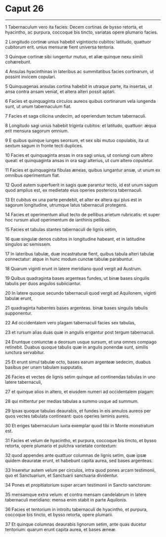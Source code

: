 # Caput 26

***

1 Tabernaculum vero ita facies: Decem cortinas de bysso retorta, et hyacintho, ac purpura, coccoque bis tincto, variatas opere plumario facies.

2 Longitudo cortinæ unius habebit vigintiocto cubitos: latitudo, quattuor cubitorum erit. unius mensuræ fient universa tentoria.

3 Quinque cortinæ sibi iungentur mutuo, et aliæ quinque nexu simili cohærebunt.

4 Ansulas hyacinthinas in lateribus ac summitatibus facies cortinarum, ut possint invicem copulari.

5 Quinquagenas ansulas cortina habebit in utraque parte, ita insertas, ut ansa contra ansam veniat, et altera alteri possit aptari.

6 Facies et quinquaginta circulos aureos quibus cortinarum vela iungenda sunt, ut unum tabernaculum fiat.

7 Facies et saga cilicina undecim, ad operiendum tectum tabernaculi.

8 Longitudo sagi unius habebit triginta cubitos: et latitudo, quattuor: æqua erit mensura sagorum omnium.

9 E quibus quinque iunges seorsum, et sex sibi mutuo copulabis, ita ut sextum sagum in fronte tecti duplices.

10 Facies et quinquaginta ansas in ora sagi unius, ut coniungi cum altero queat: et quinquaginta ansas in ora sagi alterius, ut cum altero copuletur.

11 Facies et quinquaginta fibulas æneas, quibus iungantur ansæ, ut unum ex omnibus operimentum fiat.

12 Quod autem superfuerit in sagis quæ parantur tecto, id est unum sagum quod amplius est, ex medietate eius operies posteriora tabernaculi.

13 Et cubitus ex una parte pendebit, et alter ex altera qui plus est in sagorum longitudine, utrumque latus tabernaculi protegens.

14 Facies et operimentum aliud tecto de pellibus arietum rubricatis: et super hoc rursum aliud operimentum de ianthinis pellibus.

15 Facies et tabulas stantes tabernaculi de lignis setim,

16 quæ singulæ denos cubitos in longitudine habeant, et in latitudine singulos ac semissem.

17 In lateribus tabulæ, duæ incastraturæ fient, quibus tabula alteri tabulæ connectatur: atque in hunc modum cunctæ tabulæ parabuntur.

18 Quarum viginti erunt in latere meridiano quod vergit ad Austrum.

19 Quibus quadraginta bases argenteas fundes, ut binæ bases singulis tabulis per duos angulos subiiciantur.

20 In latere quoque secundo tabernaculi quod vergit ad Aquilonem, viginti tabulæ erunt,

21 quadraginta habentes bases argenteas. binæ bases singulis tabulis supponentur.

22 Ad occidentalem vero plagam tabernaculi facies sex tabulas,

23 et rursum alias duas quæ in angulis erigantur post tergum tabernaculi.

24 Eruntque coniunctæ a deorsum usque sursum, et una omnes compago retinebit. Duabus quoque tabulis quæ in angulis ponendæ sunt, similis iunctura servabitur.

25 Et erunt simul tabulæ octo, bases earum argenteæ sedecim, duabus basibus per unam tabulam supputatis.

26 Facies et vectes de lignis setim quinque ad continendas tabulas in uno latere tabernaculi,

27 et quinque alios in altero, et eiusdem numeri ad occidentalem plagam:

28 qui mittentur per medias tabulas a summo usque ad summum.

29 Ipsas quoque tabulas deaurabis, et fundes in eis annulos aureos per quos vectes tabulata contineant: quos operies laminis aureis.

30 Et eriges tabernaculum iuxta exemplar quod tibi in Monte monstratum est.

31 Facies et velum de hyacintho, et purpura, coccoque bis tincto, et bysso retorta, opere plumario et pulchra varietate contextum:

32 quod appendes ante quattuor columnas de lignis setim, quæ ipsæ quidem deauratæ erunt, et habebunt capita aurea, sed bases argenteas.

33 Inseretur autem velum per circulos, intra quod pones arcam testimonii, quo et Sanctuarium, et Sanctuarii sanctuaria dividentur.

34 Pones et propitiatorium super arcam testimonii in Sancto sanctorum:

35 mensamque extra velum: et contra mensam candelabrum in latere tabernaculi meridiano: mensa enim stabit in parte Aquilonis.

36 Facies et tentorium in introitu tabernaculi de hyacintho, et purpura, coccoque bis tincto, et bysso retorta, opere plumarii.

37 Et quinque columnas deaurabis lignorum setim, ante quas ducetur tentorium: quarum erunt capita aurea, et bases æneæ.

